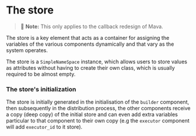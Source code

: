 # The store

> 🚧 **Note:** This only applies to the callback redesign of Mava.

The store is a key element that acts as a container for assigning the variables of the various components dynamically and that vary as the system operates.

The store is a `SimpleNameSpace` instance, which allows users to store values as attributes without having to create their own class, which is usually required to be almost empty.

### The store's initialization
The store is initially generated in the initialisation of the `builder` component, then subsequently in the distribution process, the other components receive a copy (deep copy) of the initial store and can even add extra variables particular to that component to their own copy (e.g the `executor` component will add `executor_id` to it store).
